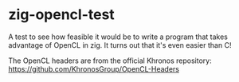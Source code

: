 # zig-opencl-test

A test to see how feasible it would be to write a program that takes advantage of OpenCL in zig. It turns out that it's even easier than C!

The OpenCL headers are from the official Khronos repository: https://github.com/KhronosGroup/OpenCL-Headers
